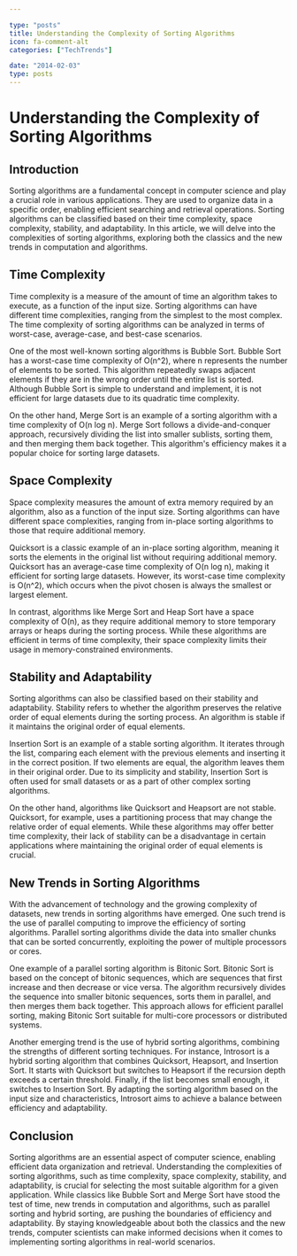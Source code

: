 ```yaml
---

type: "posts"
title: Understanding the Complexity of Sorting Algorithms
icon: fa-comment-alt
categories: ["TechTrends"]

date: "2014-02-03"
type: posts
---
```





# Understanding the Complexity of Sorting Algorithms

## Introduction
Sorting algorithms are a fundamental concept in computer science and play a crucial role in various applications. They are used to organize data in a specific order, enabling efficient searching and retrieval operations. Sorting algorithms can be classified based on their time complexity, space complexity, stability, and adaptability. In this article, we will delve into the complexities of sorting algorithms, exploring both the classics and the new trends in computation and algorithms.

## Time Complexity
Time complexity is a measure of the amount of time an algorithm takes to execute, as a function of the input size. Sorting algorithms can have different time complexities, ranging from the simplest to the most complex. The time complexity of sorting algorithms can be analyzed in terms of worst-case, average-case, and best-case scenarios.

One of the most well-known sorting algorithms is Bubble Sort. Bubble Sort has a worst-case time complexity of O(n^2), where n represents the number of elements to be sorted. This algorithm repeatedly swaps adjacent elements if they are in the wrong order until the entire list is sorted. Although Bubble Sort is simple to understand and implement, it is not efficient for large datasets due to its quadratic time complexity.

On the other hand, Merge Sort is an example of a sorting algorithm with a time complexity of O(n log n). Merge Sort follows a divide-and-conquer approach, recursively dividing the list into smaller sublists, sorting them, and then merging them back together. This algorithm's efficiency makes it a popular choice for sorting large datasets.

## Space Complexity
Space complexity measures the amount of extra memory required by an algorithm, also as a function of the input size. Sorting algorithms can have different space complexities, ranging from in-place sorting algorithms to those that require additional memory.

Quicksort is a classic example of an in-place sorting algorithm, meaning it sorts the elements in the original list without requiring additional memory. Quicksort has an average-case time complexity of O(n log n), making it efficient for sorting large datasets. However, its worst-case time complexity is O(n^2), which occurs when the pivot chosen is always the smallest or largest element.

In contrast, algorithms like Merge Sort and Heap Sort have a space complexity of O(n), as they require additional memory to store temporary arrays or heaps during the sorting process. While these algorithms are efficient in terms of time complexity, their space complexity limits their usage in memory-constrained environments.

## Stability and Adaptability
Sorting algorithms can also be classified based on their stability and adaptability. Stability refers to whether the algorithm preserves the relative order of equal elements during the sorting process. An algorithm is stable if it maintains the original order of equal elements.

Insertion Sort is an example of a stable sorting algorithm. It iterates through the list, comparing each element with the previous elements and inserting it in the correct position. If two elements are equal, the algorithm leaves them in their original order. Due to its simplicity and stability, Insertion Sort is often used for small datasets or as a part of other complex sorting algorithms.

On the other hand, algorithms like Quicksort and Heapsort are not stable. Quicksort, for example, uses a partitioning process that may change the relative order of equal elements. While these algorithms may offer better time complexity, their lack of stability can be a disadvantage in certain applications where maintaining the original order of equal elements is crucial.

## New Trends in Sorting Algorithms
With the advancement of technology and the growing complexity of datasets, new trends in sorting algorithms have emerged. One such trend is the use of parallel computing to improve the efficiency of sorting algorithms. Parallel sorting algorithms divide the data into smaller chunks that can be sorted concurrently, exploiting the power of multiple processors or cores.

One example of a parallel sorting algorithm is Bitonic Sort. Bitonic Sort is based on the concept of bitonic sequences, which are sequences that first increase and then decrease or vice versa. The algorithm recursively divides the sequence into smaller bitonic sequences, sorts them in parallel, and then merges them back together. This approach allows for efficient parallel sorting, making Bitonic Sort suitable for multi-core processors or distributed systems.

Another emerging trend is the use of hybrid sorting algorithms, combining the strengths of different sorting techniques. For instance, Introsort is a hybrid sorting algorithm that combines Quicksort, Heapsort, and Insertion Sort. It starts with Quicksort but switches to Heapsort if the recursion depth exceeds a certain threshold. Finally, if the list becomes small enough, it switches to Insertion Sort. By adapting the sorting algorithm based on the input size and characteristics, Introsort aims to achieve a balance between efficiency and adaptability.

## Conclusion
Sorting algorithms are an essential aspect of computer science, enabling efficient data organization and retrieval. Understanding the complexities of sorting algorithms, such as time complexity, space complexity, stability, and adaptability, is crucial for selecting the most suitable algorithm for a given application. While classics like Bubble Sort and Merge Sort have stood the test of time, new trends in computation and algorithms, such as parallel sorting and hybrid sorting, are pushing the boundaries of efficiency and adaptability. By staying knowledgeable about both the classics and the new trends, computer scientists can make informed decisions when it comes to implementing sorting algorithms in real-world scenarios.